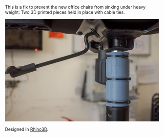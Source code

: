 This is a fix to prevent the new office chairs from sinking under
heavy weight: Two 3D printed pieces held in place with cable ties.

![Photo](images/2024-09-03_photo.jpg)

Designed in [Rhino3D][1].

[1]: https://www.rhino3d.com/
